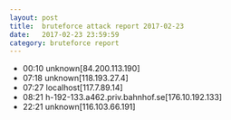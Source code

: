```yaml
---
layout: post
title:  bruteforce attack report 2017-02-23
date:   2017-02-23 23:59:59
category: bruteforce report
---
```


* 00:10 unknown[84.200.113.190]
* 07:18 unknown[118.193.27.4]
* 07:27 localhost[117.7.89.14]
* 08:21 h-192-133.a462.priv.bahnhof.se[176.10.192.133]
* 22:21 unknown[116.103.66.191]
